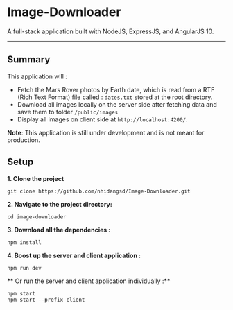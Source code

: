 # Image-Downloader

A full-stack application built with NodeJS, ExpressJS, and AngularJS 10.

---
## Summary

This application will :
- Fetch the Mars Rover photos by Earth date, which is read from a RTF (Rich Text Format) file called : `dates.txt` stored at the root directory. 
- Download all images locally on the server side after fetching data and save them to folder `/public/images` 
- Display all images on client side at `http://localhost:4200/`.

**Note**: This application is still under development and is not meant for production.

## Setup

**1. Clone the project**
```
git clone https://github.com/nhidangsd/Image-Downloader.git
```

**2. Navigate to the project directory:**
```
cd image-downloader
```
**3. Download all the dependencies :**
```
npm install
```
**4. Boost up the server and client application :**
```
npm run dev
```
** Or run the server and client application individually :**
```
npm start
npm start --prefix client
```

